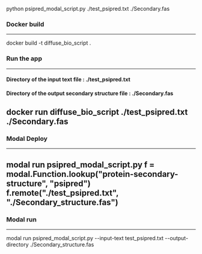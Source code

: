 

python psipred_modal_script.py ./test_psipred.txt ./Secondary.fas

### Docker build
----
docker build -t diffuse_bio_script .

### Run the app
----
#### Directory of the input text file : ./test_psipred.txt
#### Directory of the output secondary structure file : ./Secondary.fas
docker run diffuse_bio_script ./test_psipred.txt ./Secondary.fas
----
### Modal Deploy
----
modal run psipred_modal_script.py
f = modal.Function.lookup("protein-secondary-structure", "psipred")
f.remote("./test_psipred.txt", "./Secondary_structure.fas")
----

### Modal run
----
modal run psipred_modal_script.py --input-text test_psipred.txt --output-directory ./Secondary_structure.fas


